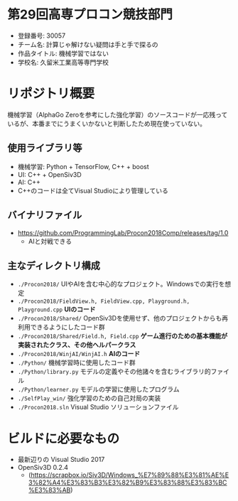 # 第29回高専プロコン競技部門
- 登録番号: 30057
- チーム名: 計算じゃ解けない疑問は手と手で探るの
- 作品タイトル: 機械学習ではない
- 学校名: 久留米工業高等専門学校

# リポジトリ概要
機械学習（AlphaGo Zeroを参考にした強化学習）のソースコードが一応残っているが、本番までにうまくいかないと判断したため現在使っていない。

## 使用ライブラリ等
- 機械学習: Python + TensorFlow, C++ + boost
- UI: C++ + OpenSiv3D
- AI: C++
- C++のコードは全てVisual Studioにより管理している

## バイナリファイル
- https://github.com/ProgrammingLab/Procon2018Comp/releases/tag/1.0
    - AIと対戦できる

## 主なディレクトリ構成
- `./Procon2018/` UIやAIを含む中心的なプロジェクト。Windowsでの実行を想定
- `./Procon2018/FieldView.h, FieldView.cpp, Playground.h, Playground.cpp` **UIのコード**  
- `./Procon2018/Shared/` OpenSiv3Dを使用せず、他のプロジェクトからも再利用できるようにしたコード群  
- `./Procon2018/Shared/Field.h, Field.cpp` **ゲーム進行のための基本機能が実装されたクラス、その他ヘルパークラス**  
- `./Procon2018/WinjAI/WinjAI.h` **AIのコード**  
- `./Python/` 機械学習時に使用したコード群  
- `./Python/library.py` モデルの定義やその他諸々を含むライブラリ的ファイル  
- `./Python/learner.py` モデルの学習に使用したプログラム  
- `./SelfPlay_win/` 強化学習のための自己対局の実装  
- `./Procon2018.sln` Visual Studio ソリューションファイル  

# ビルドに必要なもの
- 最新辺りの Visual Studio 2017
- OpenSiv3D 0.2.4
    - (https://scrapbox.io/Siv3D/Windows_%E7%89%88%E3%81%AE%E3%82%A4%E3%83%B3%E3%82%B9%E3%83%88%E3%83%BC%E3%83%AB)
